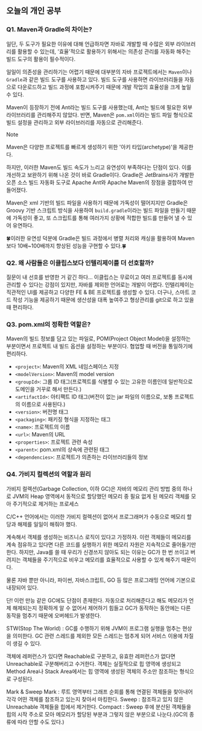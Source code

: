 ## 오늘의 개인 공부

### Q1. Maven과 Gradle의 차이는?

일단, 두 도구가 필요한 이유에 대해 언급하자면 자바로 개발할 때 수많은 외부 라이브러리를 활용할 수 있는데, '효율'적으로 활용하기 위해서는 의존성 관리를 자동화 해주는 빌드 도구의 활용이 필수적이다.

일일이 의존성을 관리하기는 어렵기 때문에 대부분의 자바 프로젝트에서는 `Maven`이나 `Gradle`과 같은 빌드 도구를 사용하고 있다. 빌드 도구를 사용하면 라이브러리들을 자동으로 다운로드하고 빌드 과정에 포함시켜주기 때문에 개발 작업의 효율성을 크게 높일 수 있다.

Maven이 등장하기 전에 Ant라는 빌드 도구를 사용했는데, Ant는 빌드에 필요한 외부 라이브러리를 관리해주지 않았다. 반면, Maven은 `pom.xml`이라는 빌드 파일 형식으로 빌드 설정을 관리하고 외부 라이브러리를 자동으로 관리해준다.

> [!NOTE]
> Maven은 다양한 프로젝트를 빠르게 생성하기 위한 '아키 타입(archetype)'을 제공한다.

하지만, 이러한 Maven도 빌드 속도가 느리고 유연성이 부족하다는 단점이 있다. 이를 개선하고 보완하기 위해 나온 것이 바로 Gradle이다. Gradle은 JetBrains사가 개발한 오픈 소스 빌드 자동화 도구로 Apache Ant와 Apache Maven의 장점을 결합하여 만들어졌다.

Maven은 xml 기반의 빌드 파일을 사용하기 때문에 가독성이 떨어지지만 Gradle은 Groovy 기반 스크립트 방식을 사용하여 `build.gradle`이라는 빌드 파일을 만들기 때문에 가독성이 좋고, 또 스크립트를 통해 여러가지 상황에 적합한 빌드를 만들어 낼 수 있어 유연하다.

🍀이러한 유연성 덕분에 Gradle은 빌드 과정에서 병렬 처리와 캐싱을 활용하여 Maven보다 10배~100배까지 향상된 성능을 구현할 수 있다.🍀

### Q2. 왜 사람들은 이클립스보다 인텔리제이를 더 선호할까?

질문이 내 선호를 반영한 거 같긴 하다... 이클립스는 무료이고 여러 프로젝트를 동시에 관리할 수 있다는 강점이 있지만, 자바를 제외한 언어로는 개발이 어렵다. 인텔리제이는 직관적인 UI를 제공하고 다양한 FE & BE 프로젝트를 생성할 수 있다. 더구나, 스마트 코드 작성 기능을 제공하기 때문에 생산성을 대폭 높여주고 형상관리를 git으로 하고 있을 때 편리하다.

### Q3. pom.xml의 정확한 역할은?

Maven의 빌드 정보를 담고 있는 파일로, POM(Project Object Model)을 설정하는 부분이면서 프로젝트 내 빌드 옵션을 설정하는 부분이다. 협업할 때 버전을 통일하기에 편리하다.

- `<project>`: Maven의 XML 네임스페이스 지정
- `<modelVersion>`: Maven의 model version
- `<groupId>`: 그룹 ID 태그(프로젝트를 식별할 수 있는 고유한 이름인데 일반적으로 도메인을 거꾸로 해서 만든다.)
- `<artifactId>`: 아티팩트 ID 태그(버전이 없는 jar 파일의 이름으로, 보통 프로젝트의 이름으로 사용된다.)
- `<version>`: 버전명 태그
- `<packaging>`: 패키징 형식을 지정하는 태그
- `<name>`: 프로젝트의 이름
- `<url>`: Maven의 URL
- `<properties>`: 프로젝트 관련 속성
- `<parent>`: pom.xml의 상속에 관련된 태그
- `<dependencies>`: 프로젝트가 의존하는 라이브러리들의 정보

### Q4. 가비지 컬렉션의 역할과 원리

가비지 컬렉션(Garbage Collection, 이하 GC)은 자바의 메모리 관리 방법 중의 하나로 JVM의 Heap 영역에서 동적으로 할당했던 메모리 중 필요 없게 된 메모리 객체를 모아 주기적으로 제거하는 프로세스

C/C++ 언어에서는 이러한 가비지 컬렉션이 없어서 프로그래머가 수동으로 메모리 할당과 해제를 일일이 해줘야 했다.

계속해서 객체를 생성하는 비즈니스 로직이 있다고 가정하자. 이런 객체들이 메모리를 계속 점유하고 있다면 다른 코드를 실행하기 위한 메모리 자원은 지속적으로 줄어들기만 한다. 하지만, Java를 쓸 때 우리가 신경쓰지 않아도 되는 이유는 GC가 한 번 쓰이고 버려지는 객체들을 주기적으로 비우고 메모리를 효율적으로 사용할 수 있게 해주기 때문이다.

물론 자바 뿐만 아니라, 파이썬, 자바스크립트, GO 등 많은 프로그래밍 언어에 기본으로 내장되어 있다.

단! 이런 만능 같은 GC에도 단점이 존재한다. 자동으로 처리해준다고 해도 메모리가 언제 해제되는지 정확하게 알 수 없어서 제어하기 힘들고 GC가 동작하는 동안에는 다른 동작을 멈추기 때문에 오버헤드가 발생한다.

STW(Stop The World) : GC를 수행하기 위해 JVM이 프로그램 실행을 멈추는 현상을 의미한다. GC 관련 스레드를 제외한 모든 스레드는 멈추게 되어 서비스 이용에 차질이 생길 수 있다.

객체에 레퍼런스가 있다면 Reachable로 구분하고, 유효한 레퍼런스가 없다면 Unreachable로 구분해버리고 수거한다. 객체는 실질적으로 힙 영역에 생성되고 Method Area나 Stack Area에서는 힙 영역에 생성된 객체의 주소만 참조하는 형식으로 구성된다.

Mark & Sweep
Mark : 루트 영역부터 그래프 순회를 통해 연결된 객체들을 찾아내어 각각 어떤 객체를 참조하고 있는지 찾아서 마킹한다.
Sweep : 참조하고 있지 않은 Unreachable 객체들을 힙에서 제거한다.
Compact : Sweep 후에 분산된 객체들을 힙의 시작 주소로 모아 메모리가 할당된 부분과 그렇지 않은 부분으로 나눈다.(GC의 종류에 따라 안할 수도 있다.)

